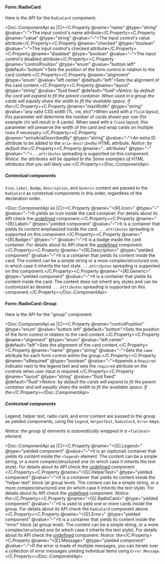#### Form::RadioCard

Here is the API for the `RadioCard` component:

<Doc::ComponentApi as |C|><C.Property @name="name" @type="string" @value="–">The input control's name attribute</C.Property><C.Property @name="value" @type="string" @value="–">The input control's value attribute</C.Property><C.Property @name="checked" @type="boolean" @value="–">The input control's checked attribute</C.Property><C.Property @name="disabled" @type="boolean" @value="–">The input control's disabled attribute</C.Property><C.Property @name="controlPosition" @type="enum" @value="bottom left" @default="bottom">Sets the position of the form control in relation to the card content.</C.Property><C.Property @name="alignment" @type="enum" @value="left center" @default="left">Sets the alignment of the card content.</C.Property><C.Property @name="layout" @type="string" @value="fluid fixed" @default="fluid">_Notice: by default the card will expand to fit the parent container. When used in a group the cards will equally share the width to fit the available space. If the_</C.Property><C.Property @name="maxWidth" @type="string" @value="any valid CSS width (%, vw, etc)">When used with a `fluid` layout, this parameter will determine the number of cards shown per row (for example `25%` will result in 4 cards). When used with a `fixed` layout, this parameter will preserve the width of the card and wrap cards on multiple rows if necessary.</C.Property><C.Property @name="extraAriaDescribedBy" @type="string" @value="–">An extra ID attribute to be added to the `aria-describedby` HTML attribute. _Notice: by default the_</C.Property><C.Property @name="...attributes" @type="–" @value="–">`...attributes` spreading is supported on this component. _Notice: the attributes will be applied to the_ _Some examples of HTML attributes that you will likely use:_</C.Property></Doc::ComponentApi>

##### Contextual components

`Icon`, `Label`, `Badge`, `Description`, and `Generic` content are passed to the `RadioCard` as contextual components in this order, regardless of the declaration order.

<Doc::ComponentApi as |C|><C.Property @name="<[R].Icon>" @type="–" @value="–">It yields an icon inside the card container. For details about its API check the [undefined](https://flight-hashicorp.vercel.app/engineering) component.</C.Property><C.Property @name="<[R].Label>" @type="yielded component" @value="–">It is a container that yields its content emphasized inside the card. `...attributes` spreading is supported on this component.</C.Property><C.Property @name="<[R].Badge>" @type="–" @value="–">It is a badge inside the card container. For details about its API check the [undefined](/components/badge/) component.</C.Property><C.Property @name="<[R].Description>" @type="yielded component" @value="–">It is a container that yields its content inside the card. The content can be a simple string or a more complex/structured one, in which case it inherits the text style. `...attributes` spreading is supported on this component.</C.Property><C.Property @name="<[R].Generic>" @type="yielded component" @value="–">It is a container that yields its content inside the card. The content does not inherit any styles and can be customized as desired. `...attributes` spreading is supported on this component.</C.Property></Doc::ComponentApi>

#### Form::RadioCard::Group

Here is the API for the "group" component:

<Doc::ComponentApi as |C|><C.Property @name="controlPosition" @type="enum" @value="bottom left" @default="bottom">Sets the position of the form control in relation to the card content.</C.Property><C.Property @name="alignment" @type="enum" @value="left center" @default="left">Sets the alignment of the card content.</C.Property><C.Property @name="name" @type="string" @value="–">Sets the `name` attribute for each form control within the group.</C.Property><C.Property @name="isRequired" @type="boolean" @value="–">Appends a `Required` indicator next to the legend text and sets the `required` attribute on the controls when user input is required.</C.Property><C.Property @name="layout" @type="string" @value="fluid fixed" @default="fluid">_Notice: by default the cards will expand to fit the parent container and will equally share the width to fit the available space. If the_</C.Property></Doc::ComponentApi>

##### Contextual components

Legend, helper text, radio card, and error content are passed to the group as yielded components, using the `Legend`, `HelperText`, `RadioCard`, `Error` keys.

_Notice: the group of elements is automatically wrapped in a `<fieldset>` element._

<Doc::ComponentApi as |C|><C.Property @name="<[G].Legend>" @type="yielded component" @value="–">It is an (optional) container that yields its content inside the `<legend>` element. The content can be a simple string, or a more complex/structured one (in which case it inherits the text style). For details about its API check the [undefined](/components/form/base-elements/) component.</C.Property><C.Property @name="<[G].HelperText>" @type="yielded component" @value="–">It is a container that yields its content inside the "helper text" block (at group level). The content can be a simple string, or a more complex/structured one (in which case it inherits the text style). For details about its API check the [undefined](/components/form/base-elements/) component. _Notice: the_</C.Property><C.Property @name="<[G].RadioCard>" @type="yielded component" @value="–">It is used to yield one or more cards inside the group. For details about its API check the `RadioCard` component above.</C.Property><C.Property @name="<[G].Error>" @type="yielded component" @value="–">It is a container that yields its content inside the "error" block (at group level). The content can be a simple string, or a more complex/structured one (in which case it inherits the text style). For details about its API check the [undefined](/components/form/base-elements/) component. _Notice: the_</C.Property><C.Property @name="<[E].Message>" @type="yielded component" @value="–">If the error is made of multiple messages, you can iterate over a collection of error messages yielding individual items using `Error.Message`.</C.Property></Doc::ComponentApi>